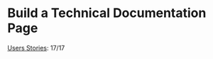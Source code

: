 # Build a Technical Documentation Page

[Users Stories](https://learn.freecodecamp.org/responsive-web-design/responsive-web-design-projects/build-a-technical-documentation-page/): 17/17
